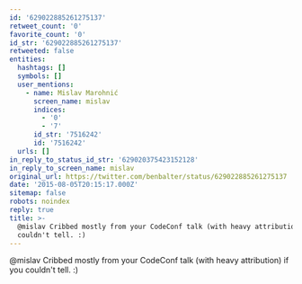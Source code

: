 ```yaml
---
id: '629022885261275137'
retweet_count: '0'
favorite_count: '0'
id_str: '629022885261275137'
retweeted: false
entities:
  hashtags: []
  symbols: []
  user_mentions:
    - name: Mislav Marohnić
      screen_name: mislav
      indices:
        - '0'
        - '7'
      id_str: '7516242'
      id: '7516242'
  urls: []
in_reply_to_status_id_str: '629020375423152128'
in_reply_to_screen_name: mislav
original_url: https://twitter.com/benbalter/status/629022885261275137
date: '2015-08-05T20:15:17.000Z'
sitemap: false
robots: noindex
reply: true
title: >-
  @mislav Cribbed mostly from your CodeConf talk (with heavy attribution) if you
  couldn't tell. :)
---
```


@mislav Cribbed mostly from your CodeConf talk (with heavy attribution) if you couldn't tell. :)